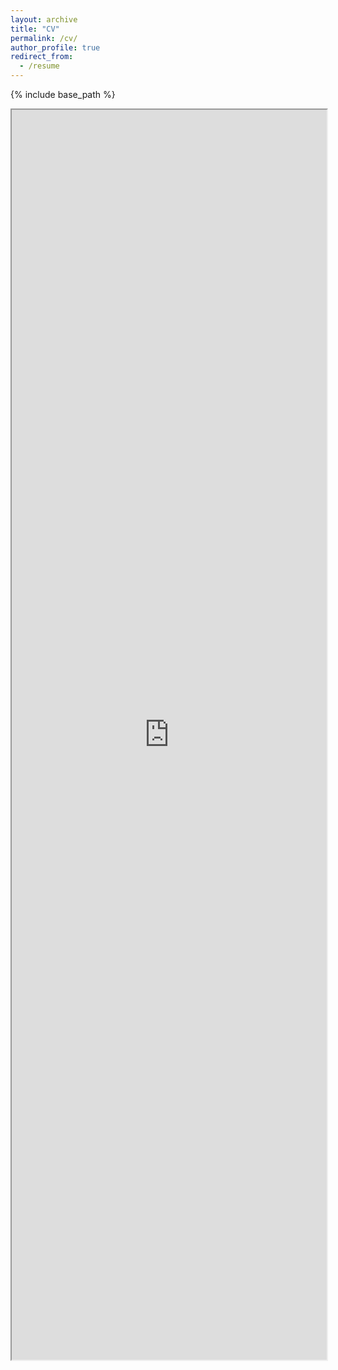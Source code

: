```yaml
---
layout: archive
title: "CV"
permalink: /cv/
author_profile: true
redirect_from:
  - /resume
---
```


{% include base_path %}

<iframe src="https://drive.google.com/file/d/1VhHJJAU2EzGLAEMmTE80icKuj-_gMtX0/preview" width="100%" height="2000px"></iframe>
